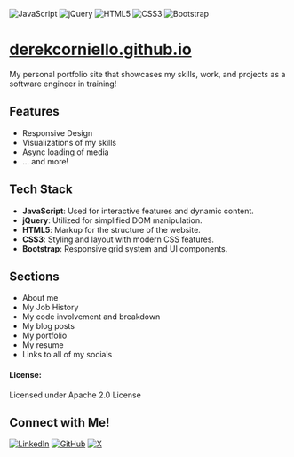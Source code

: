 ![JavaScript](https://img.shields.io/badge/javascript-%23F7DF1E.svg?style=for-the-badge&logo=javascript&logoColor=black)
![jQuery](https://img.shields.io/badge/jquery-%230769AD.svg?style=for-the-badge&logo=jquery&logoColor=white)
![HTML5](https://img.shields.io/badge/html5-%23E34F26.svg?style=for-the-badge&logo=html5&logoColor=white)
![CSS3](https://img.shields.io/badge/css3-%231572B6.svg?style=for-the-badge&logo=css3&logoColor=white)
![Bootstrap](https://img.shields.io/badge/bootstrap-%23563D7C.svg?style=for-the-badge&logo=bootstrap&logoColor=white)

# [derekcorniello.github.io](https://www.derekcorniello.github.io)
My personal portfolio site that showcases my skills, work, and projects as a software engineer in training!

## Features 
- Responsive Design
- Visualizations of my skills
- Async loading of media
- ... and more!

## Tech Stack
- **JavaScript**: Used for interactive features and dynamic content.
- **jQuery**: Utilized for simplified DOM manipulation.
- **HTML5**: Markup for the structure of the website.
- **CSS3**: Styling and layout with modern CSS features.
- **Bootstrap**: Responsive grid system and UI components.

## Sections
- About me
- My Job History
- My code involvement and breakdown
- My blog posts
- My portfolio
- My resume
- Links to all of my socials

#### License:
Licensed under Apache 2.0 License

## Connect with Me!
[![LinkedIn](https://img.shields.io/badge/LinkedIn-%230A66C2.svg?style=for-the-badge&logo=linkedin&logoColor=white)](https://www.linkedin.com/in/derek-corniello)
[![GitHub](https://img.shields.io/badge/GitHub-%23121011.svg?style=for-the-badge&logo=github&logoColor=white)](https://github.com/derekcorniello)
[![X](https://img.shields.io/badge/X-%231DA1F2.svg?style=for-the-badge&logo=x&logoColor=white)](https://x.com/derekcorniello)
